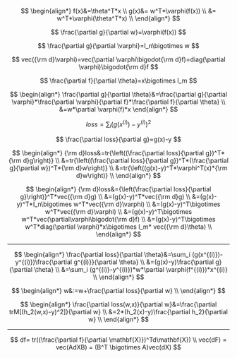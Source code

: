 $$
\begin{align*}
f(x)&=\theta^T*x \\
g(x)&= w^T*\varphi(f(x)) \\
&= w^T*\varphi(\theta^T*x) \\
\end{align*}
$$


$$
\frac{\partial g}{\partial w}=\varphi(f(x))
$$

$$
\frac{\partial g}{\partial \varphi}=I_n\bigotimes w
$$

$$
vec({\rm d}\varphi)=vec(\partial \varphi\bigodot{\rm d}f)=diag(\partial \varphi)\bigodot{\rm d}f
$$

$$
\frac{\partial f}{\partial \theta}=x\bigotimes I_m
$$

$$
\begin{align*}
\frac{\partial g}{\partial \theta}&=\frac{\partial g}{\partial \varphi}*\frac{\partial \varphi}{\partial f}*\frac{\partial f}{\partial \theta} \\
&=w*\partial \varphi(f)*x
\end{align*}
$$


$$
loss=\sum_i(g(x^{(i)})-y^{(i)})^2
$$

$$
\frac{\partial loss}{\partial g}=g(x)-y
$$

$$
\begin{align*}
{\rm d}loss&=tr{\left((\frac{\partial loss}{\partial g})^T*{\rm d}g\right)} \\
&=tr{\left((\frac{\partial loss}{\partial g})^T*(\frac{\partial g}{\partial w})^T*{\rm d}w\right)} \\
&=tr{\left((g(x)-y)^T*\varphi^T(x)*{\rm d}w\right)} \\
\end{align*}
$$

$$
\begin{align*}
{\rm d}loss&={\left(\frac{\partial loss}{\partial g}\right)}^T*vec({\rm d}g) \\
&=(g(x)-y)^T*vec({\rm d}g) \\
&=(g(x)-y)^T*I_n\bigotimes w^T*vec({\rm d}\varphi) \\
&=(g(x)-y)^T\bigotimes w^T*vec({\rm d}\varphi) \\
&=(g(x)-y)^T\bigotimes w^T*vec(\partial\varphi\bigodot{\rm d}f) \\
&=(g(x)-y)^T\bigotimes w^T*diag(\partial \varphi)*x\bigotimes I_m* vec({\rm d}\theta) \\
\end{align*}
$$

---

$$
\begin{align*}
\frac{\partial loss}{\partial \theta}&=\sum_i (g(x^{(i)})-y^{(i)})\frac{\partial g^{(i)}}{\partial \theta} \\
&=(g(x)-y)\frac{\partial g}{\partial \theta} \\
&=\sum_i (g^{(i)}-y^{(i)})*w*\partial \varphi(f^{(i)})*x^{(i)} \\
\end{align*}
$$


$$
\begin{align*}
w&:=w+\frac{\partial loss}{\partial w} \\
\end{align*}
$$


$$
\begin{align*}
\frac{\partial loss(w,x)}{\partial w}&=\frac{\partial trM[(h_2(w,x)-y)^2]}{\partial w} \\
&=2*(h_2(x)-y)\frac{\partial h_2}{\partial w} \\
\end{align*}
$$


---
$$
df= tr((\frac{\partial f}{\partial \mathbf{X}})^Td\mathbf{X}) \\
vec(dF) = vec(AdXB) = (B^T \bigotimes A)vec(dX)
$$

